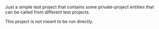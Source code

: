 Just a simple test project that contains some private-project entities that can
be called from different test projects.

This project is not meant to be run directly.
